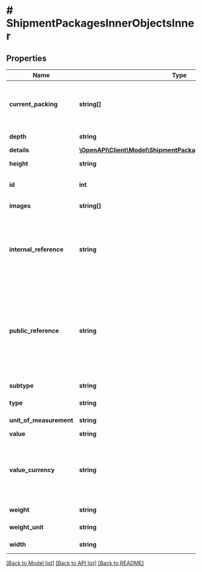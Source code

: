 # # ShipmentPackagesInnerObjectsInner

## Properties

Name | Type | Description | Notes
------------ | ------------- | ------------- | -------------
**current_packing** | **string[]** | A list of packing subtype IDs describing how the item is currently packed | [optional] [readonly]
**depth** | **string** | The depth of the object | [optional] [readonly]
**details** | [**\OpenAPI\Client\Model\ShipmentPackagesInnerObjectsInnerDetails**](ShipmentPackagesInnerObjectsInnerDetails.md) |  | [optional]
**height** | **string** | The height of the object | [optional] [readonly]
**id** | **int** | The system-generated ID for this object | [optional] [readonly]
**images** | **string[]** | A list image urls of the object | [optional] [readonly]
**internal_reference** | **string** | This field can be used to pass through any character data that you may want returned unaltered for your own later usage | [optional] [readonly]
**public_reference** | **string** | A client defined name for the object. The value provided for public_reference may be presented in notification emails and on shipment detail pages | [optional] [readonly]
**subtype** | **string** | The object sub-type id | [optional] [readonly]
**type** | **string** | The object type id | [optional] [readonly]
**unit_of_measurement** | **string** |  | [optional] [readonly]
**value** | **string** |  | [optional]
**value_currency** | **string** | ISO 4217 three-letter alphabetic currency code. Options are defined in the Currencies metadata endpoint | [optional] [default to 'USD']
**weight** | **string** | The weight of the object | [optional] [readonly]
**weight_unit** | **string** |  | [optional] [readonly]
**width** | **string** | The width of the object | [optional] [readonly]

[[Back to Model list]](../../README.md#models) [[Back to API list]](../../README.md#endpoints) [[Back to README]](../../README.md)

